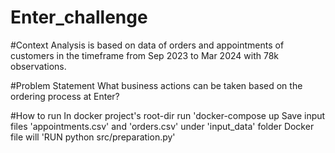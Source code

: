 # Enter_challenge

#Context
Analysis is based on data of orders and appointments of customers in the timeframe from Sep 2023 to Mar 2024 with 78k observations.

#Problem Statement
What business actions can be taken based on the ordering process at Enter?

#How to run
In docker project's root-dir run 'docker-compose up
Save input files 'appointments.csv' and 'orders.csv' under 'input_data' folder
Docker file will 'RUN python src/preparation.py'
